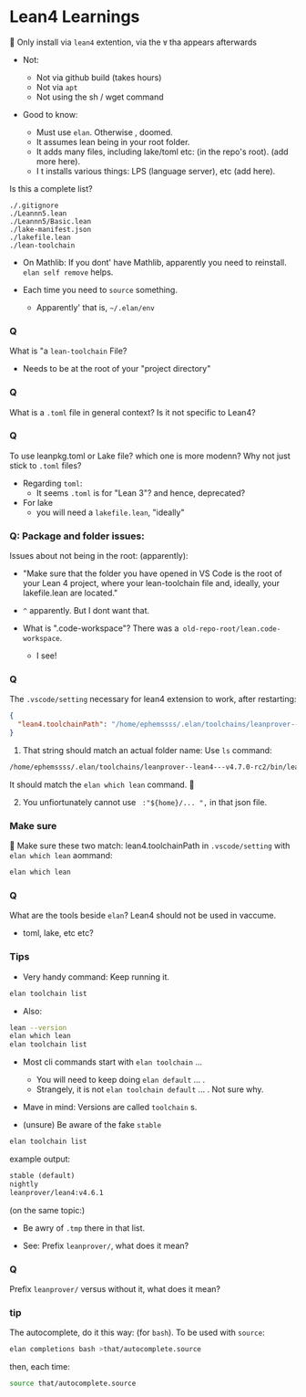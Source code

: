 # Lean4 Learnings

📓  Only install via `lean4` extention, via the `∀` tha appears afterwards
* Not:
   * Not via github build (takes hours)
   * Not via `apt`
   * Not using the sh / wget command

* Good to know:
   * Must use `elan`. Otherwise , doomed.
   * It assumes lean being in your root folder.
   * It adds many files, including lake/toml etc: (in the repo's root). (add more here).
   * I t installs various things: LPS (language server), etc (add here).

Is this a complete list?
```
./.gitignore
./Leannn5.lean
./Leannn5/Basic.lean
./lake-manifest.json
./lakefile.lean
./lean-toolchain
```

* On Mathlib:
If you dont' have Mathlib, apparently you need to reinstall. `elan self remove` helps.

* Each time you need to `source` something.
   * Apparently' that is, `~/.elan/env`

### Q
What is "a `lean-toolchain` File?
   * Needs to be at the root of your "project directory"

### Q
What is a `.toml` file in general context? Is it not specific to Lean4?

### Q
To use leanpkg.toml or Lake file? which one is more modenn? Why not just stick to `.toml` files?
   * Regarding `toml`:
      * It seems `.toml` is for "Lean 3"? and hence, deprecated?
   * For lake
      * you will need a `lakefile.lean`, "ideally"

### Q: Package and folder issues:
Issues about not being in the root: (apparently):
   * "Make sure that the folder you have opened in VS Code is the root of your Lean 4 project, where your lean-toolchain file and, ideally, your lakefile.lean are located."
   * `^` apparently. But I dont want that.

   * What is ".code-workspace"? There was a` old-repo-root/lean.code-workspace`.
      * I see!

### Q
The `.vscode/setting` necessary for lean4 extension to work, after restarting:
```json
{
  "lean4.toolchainPath": "/home/ephemssss/.elan/toolchains/leanprover--lean4---v4.7.0-rc2"
}
```
1. That string should match an actual folder name: Use `ls` command:
```txt
/home/ephemssss/.elan/toolchains/leanprover--lean4---v4.7.0-rc2/bin/lean
```
It should match the `elan which lean` command. 📓

2. You unfiortunately cannot use ` :"${home}/... ",` in that json file.


### Make sure
📓 Make sure these two match:
lean4.toolchainPath in `.vscode/setting` with `elan which lean` aommand:

```bash
elan which lean
```

### Q
What are the tools beside `elan`? Lean4 should not be used in vaccume.
* toml, lake, etc etc?

### Tips
* Very handy command: Keep running it.
```bash
elan toolchain list
```
*  Also:
```bash
lean --version
elan which lean
elan toolchain list
```


* Most cli commands start with `elan toolchain` ...

   * You will need to keep doing `elan default` ... .
   * Strangely, it is not `elan toolchain default` ... . Not sure why.

* Mave in mind: Versions are called `toolchain` s.

* (unsure) Be aware of the fake `stable`
```bash
elan toolchain list
```
example output:
```txt
stable (default)
nightly
leanprover/lean4:v4.6.1
```
(on the same topic:)

   * Be awry of `.tmp` there in that list.


  * See: Prefix `leanprover/`, what does it mean?

### Q
Prefix `leanprover/` versus without it, what does it mean?

### tip
The autocomplete, do it this way: (for `bash`). To be used with `source`:

```bash
elan completions bash >that/autocomplete.source
```
then, each time:
```bash
source that/autocomplete.source
```
